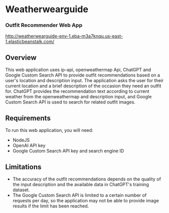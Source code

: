 # Weatherwearguide
### Outfit Recommender Web App
http://weatherwearguide-env-1.eba-m3a7knqu.us-east-1.elasticbeanstalk.com/


## Overview
 This web application uses ip-api, openweathermap Api, ChatGPT and Google Custom Search API to provide outfit recommendations based on a user's location and description input. The application asks the user for their current location and a brief description of the occasion they need an outfit for. ChatGPT provides the recommendation text according to current weather from the openweathermap and description input, and Google Custom Search API is used to search for related outfit images.

## Requirements
To run this web application, you will need:

 - NodeJS
 - OpenAI API key
 - Google Custom Search API key and search engine ID


## Limitations
 - The accuracy of the outfit recommendations depends on the quality of the input description and the available data in ChatGPT's training dataset.
 - The Google Custom Search API is limited to a certain number of requests per day, so the application may not be able to provide image results if the limit has been reached.
